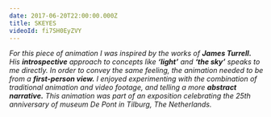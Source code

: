 ```yaml
---
date: 2017-06-20T22:00:00.000Z
title: SKEYES
videoId: fi7SH0EyZVY
---
```

_For this piece of animation I was inspired by the works of **James Turrell.** His **introspective**_ _approach to concepts like **‘light’** and **‘the sky’**_ _speaks to me directly. In order to convey the same feeling, the animation needed to be from a **first-person view.** I enjoyed experimenting with the combination of  traditional animation and video footage, and telling a more **abstract narrative.** This animation was part of an exposition celebrating the 25th anniversary of museum De Pont in Tilburg, The Netherlands._

